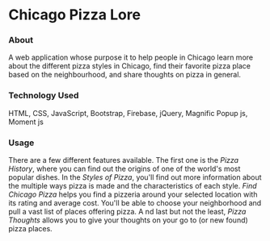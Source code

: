 # Chicago Pizza Lore

### About
A web application whose purpose it to help people in Chicago learn more about the different pizza styles in Chicago, find their favorite pizza place based on the neighbourhood, and share thoughts on pizza in general.


### Technology Used
HTML, CSS, JavaScript, Bootstrap, Firebase, jQuery, Magnific Popup js, Moment js


### Usage
There are a few different features available.
The first one is the *Pizza History*, where you can find out the origins of one of the world's most popular dishes.
In the *Styles of Pizza*, you'll find out more information about the multiple ways pizza is made and the characteristics of each style.
*Find Chicago Pizza* helps you find a pizzeria around your selected location with its rating and average cost. You'll be able to choose your neighborhood and pull a vast list of places offering pizza. A
nd last but not the least, *Pizza Thoughts* allows you to give your thoughts on your go to (or new found) pizza places.
